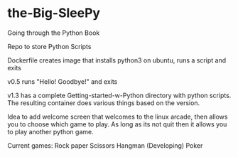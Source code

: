# the-Big-SleePy
Going through the Python Book

Repo to store Python Scripts


Dockerfile creates image that installs python3 on ubuntu, runs a script and exits

v0.5 runs "Hello! Goodbye!" and exits

v1.3 has a complete Getting-started-w-Python directory with python scripts. The resulting container does various things based on the version.

Idea to add welcome screen that welcomes to the linux arcade, then allows you to choose which game to play. As long as its not quit then it allows you to play another python game.

Current games: 
Rock paper Scissors
Hangman
(Developing) Poker

